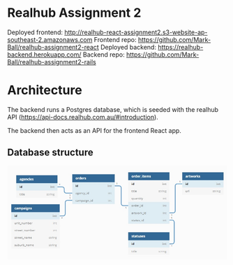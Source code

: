 # Realhub Assignment 2

Deployed frontend: http://realhub-react-assignment2.s3-website-ap-southeast-2.amazonaws.com
Frontend repo: https://github.com/Mark-Ball/realhub-assignment2-react
Deployed backend: https://realhub-backend.herokuapp.com/
Backend repo: https://github.com/Mark-Ball/realhub-assignment2-rails

# Architecture

The backend runs a Postgres database, which is seeded with the realhub API (https://api-docs.realhub.com.au/#introduction).

The backend then acts as an API for the frontend React app.

## Database structure

![entity_relationship_diagram](/docs/erd.png)